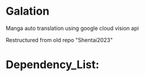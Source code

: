 # Galation
Manga auto translation using google cloud vision api

Restructured from old repo "Shentai2023"


# Dependency_List:
